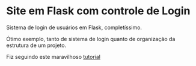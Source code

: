 # Site em Flask com controle de Login
Sistema de login de usuários em Flask, completíssimo.

Ótimo exemplo, tanto de sistema de login quanto de organização da estrutura de um projeto.

Fiz seguindo este maravilhoso [tutorial](https://scotch.io/tutorials/authentication-and-authorization-with-flask-login)

